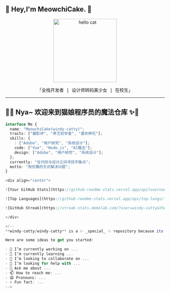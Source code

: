 ## 🌸 Hey,I'm MeowchiCake. 👋

<div align="center">
  <img src="https://media.giphy.com/media/JIX9t2j0ZTN9S/giphy.gif" width="200" alt="hello cat">
</div>

<p align="center">
  <samp>
    「全栈开发者 | 设计师转码美少女 | 在校生」
  </samp>
</p>

---

## 🌸✨ Nya~ 欢迎来到猫娘程序员的魔法仓库 ✨🌸

```typescript
interface Me {
  name: "MeowchiCake(windy-catty)";
  traits: ["摄影师", "茶艺初学者", "喜欢种花"];
  skills: {
    : ["Adobe", "用户研究", "系统设计"];
    code: ["Vue", "Node.js", "AI魔法"];
    design: ["Adobe", "用户研究", "系统设计"];
  };
  currently: "在代码与设计之间寻找平衡点";
  motto: "用优雅的方式解决问题";
}

<div align="center">

![Your GitHub Stats](https://github-readme-stats.vercel.app/api?username=windy-catty&show_icons=true&theme=radical&bg_color=30,ff9a9e,fad0c4&title_color=fff&icon_color=fff&hide_border=true)

![Top Languages](https://github-readme-stats.vercel.app/api/top-langs/?username=windy-catty&layout=compact&theme=radical&bg_color=30,a18cd1,fbc2eb&title_color=fff&hide_border=true)

![GitHub Streak](https://streak-stats.demolab.com/?user=windy-catty&theme=radical&background=30%2Cff9a9e%2Cfad0c4&hide_border=true)

</div>

<!--
**windy-catty/windy-catty** is a ✨ _special_ ✨ repository because its `README.md` (this file) appears on your GitHub profile.

Here are some ideas to get you started:

- 🔭 I’m currently working on ...
- 🌱 I’m currently learning ...
- 👯 I’m looking to collaborate on ...
- 🤔 I’m looking for help with ...
- 💬 Ask me about ...
- 📫 How to reach me: ...
- 😄 Pronouns: ...
- ⚡ Fun fact: ...
-->


